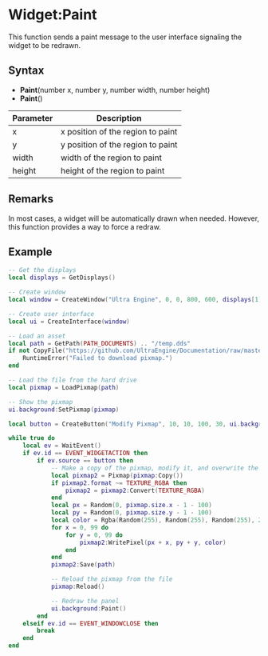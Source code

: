 # Widget:Paint

This function sends a paint message to the user interface signaling the widget to be redrawn. 

## Syntax

- **Paint**(number x, number y, number width, number height)
- **Paint**()

| Parameter | Description |
|---|---|
| x | x position of the region to paint |
| y | y position of the region to paint |
| width | width of the region to paint |
| height | height of the region to paint |

## Remarks

In most cases, a widget will be automatically drawn when needed. However, this function provides a way to force a redraw.

## Example

```lua
-- Get the displays
local displays = GetDisplays()

-- Create window
local window = CreateWindow("Ultra Engine", 0, 0, 800, 600, displays[1])

-- Create user interface
local ui = CreateInterface(window)

-- Load an asset
local path = GetPath(PATH_DOCUMENTS) .. "/temp.dds"
if not CopyFile("https://github.com/UltraEngine/Documentation/raw/master/Assets/Materials/Ground/dirt01.dds", path) then
    RuntimeError("Failed to download pixmap.")
end

-- Load the file from the hard drive
local pixmap = LoadPixmap(path)

-- Show the pixmap
ui.background:SetPixmap(pixmap)

local button = CreateButton("Modify Pixmap", 10, 10, 100, 30, ui.background)

while true do
    local ev = WaitEvent()
    if ev.id == EVENT_WIDGETACTION then
        if ev.source == button then
            -- Make a copy of the pixmap, modify it, and overwrite the file
            local pixmap2 = Pixmap(pixmap:Copy())
            if pixmap2.format ~= TEXTURE_RGBA then
                pixmap2 = pixmap2:Convert(TEXTURE_RGBA)
            end
            local px = Random(0, pixmap.size.x - 1 - 100)
            local py = Random(0, pixmap.size.y - 1 - 100)
            local color = Rgba(Random(255), Random(255), Random(255), 255)
            for x = 0, 99 do
                for y = 0, 99 do
                    pixmap2:WritePixel(px + x, py + y, color)
                end
            end
            pixmap2:Save(path)

            -- Reload the pixmap from the file
            pixmap:Reload()

            -- Redraw the panel
            ui.background:Paint()
        end
    elseif ev.id == EVENT_WINDOWCLOSE then
        break
    end
end
```
